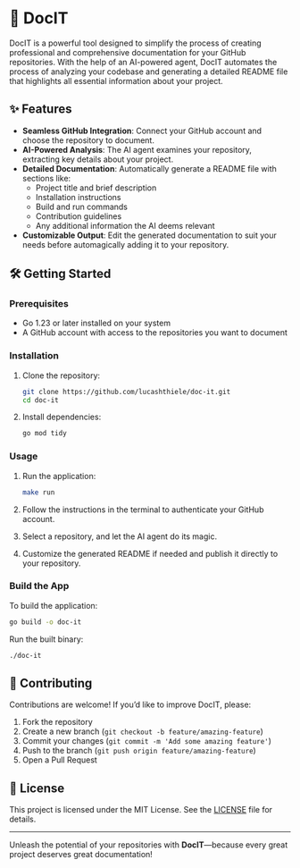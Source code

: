 # 🚀 DocIT

DocIT is a powerful tool designed to simplify the process of creating professional and comprehensive documentation for your GitHub repositories. With the help of an AI-powered agent, DocIT automates the process of analyzing your codebase and generating a detailed README file that highlights all essential information about your project.  

## ✨ Features  

- **Seamless GitHub Integration**: Connect your GitHub account and choose the repository to document.  
- **AI-Powered Analysis**: The AI agent examines your repository, extracting key details about your project.  
- **Detailed Documentation**: Automatically generate a README file with sections like:  
  - Project title and brief description  
  - Installation instructions  
  - Build and run commands  
  - Contribution guidelines  
  - Any additional information the AI deems relevant  
- **Customizable Output**: Edit the generated documentation to suit your needs before automagically adding it to your repository.  

## 🛠️ Getting Started  

### Prerequisites  
- Go 1.23 or later installed on your system  
- A GitHub account with access to the repositories you want to document  

### Installation  

1. Clone the repository:  
   ```bash  
   git clone https://github.com/lucashthiele/doc-it.git  
   cd doc-it  
   ```  

2. Install dependencies:  
   ```bash  
   go mod tidy  
   ```  

### Usage  

1. Run the application:  
   ```bash  
   make run
   ```  

2. Follow the instructions in the terminal to authenticate your GitHub account.  

3. Select a repository, and let the AI agent do its magic.  

4. Customize the generated README if needed and publish it directly to your repository.  

### Build the App  

To build the application:  
```bash  
go build -o doc-it  
```  

Run the built binary:  
```bash  
./doc-it  
```  

## 🤝 Contributing  

Contributions are welcome! If you’d like to improve DocIT, please:  
1. Fork the repository  
2. Create a new branch (`git checkout -b feature/amazing-feature`)  
3. Commit your changes (`git commit -m 'Add some amazing feature'`)  
4. Push to the branch (`git push origin feature/amazing-feature`)  
5. Open a Pull Request  

## 📜 License  

This project is licensed under the MIT License. See the [LICENSE](https://github.com/lucashthiele/doc-it/blob/main/LICENCE) file for details.  

---

Unleash the potential of your repositories with **DocIT**—because every great project deserves great documentation!  
